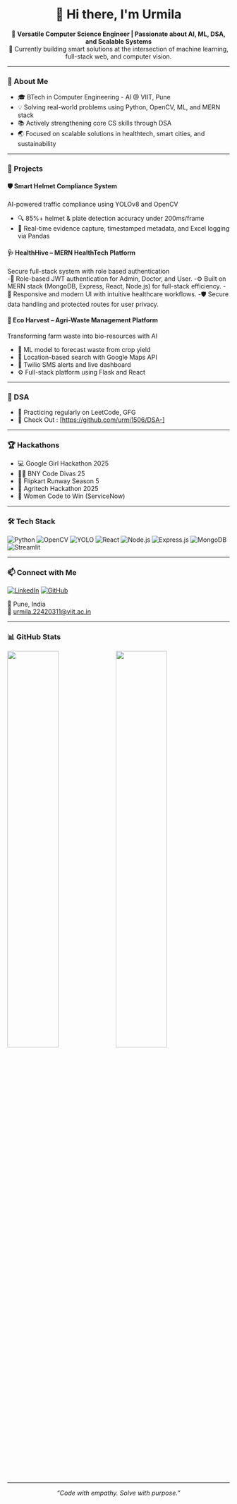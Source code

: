<h1 align="center">👋 Hi there, I'm Urmila </h1>

<p align="center">
  🚀 <strong>Versatile Computer Science Engineer | Passionate about AI, ML, DSA, and Scalable Systems</strong><br>
  🔭 Currently building smart solutions at the intersection of machine learning, full-stack web, and computer vision.
</p>

---

### 🧠 About Me

- 🎓 BTech in Computer Engineering - AI @ VIIT, Pune 
- 💡 Solving real-world problems using Python, OpenCV, ML, and MERN stack
- 📚 Actively strengthening core CS skills through DSA 
- 🌏 Focused on scalable solutions in healthtech, smart cities, and sustainability

---

### 💼 Projects

#### 🛡️ Smart Helmet Compliance System
AI-powered traffic compliance using YOLOv8 and OpenCV  
- 🔍 85%+ helmet & plate detection accuracy under 200ms/frame  
- 📸 Real-time evidence capture, timestamped metadata, and Excel logging via Pandas 

#### 🩺 HealthHive – MERN HealthTech Platform
Secure full-stack system with role based authentication  
-🔐 Role-based JWT authentication for Admin, Doctor, and User.
-⚙️ Built on MERN stack (MongoDB, Express, React, Node.js) for full-stack efficiency.
-🎨 Responsive and modern UI with intuitive healthcare workflows.
-🛡️ Secure data handling and protected routes for user privacy.

#### 🌱 Eco Harvest – Agri-Waste Management Platform
Transforming farm waste into bio-resources with AI  
- 🌾 ML model to forecast waste from crop yield  
- 🧭 Location-based search with Google Maps API  
- 💬 Twilio SMS alerts and live dashboard  
- ⚙️ Full-stack platform using Flask and React

---

### 📘 DSA 

- 🧠 Practicing regularly on LeetCode, GFG
- 📁 Check Out : [https://github.com/urmi1506/DSA-]

---

### 🏆 Hackathons 

- 💻 Google Girl Hackathon 2025  
- 👩‍💻 BNY Code Divas 25 
- 🚀 Flipkart Runway Season 5  
- 🌾 Agritech Hackathon 2025  
- 🔧 Women Code to Win (ServiceNow)

---

### 🛠 Tech Stack

![Python](https://img.shields.io/badge/Python-3776AB?style=flat-square&logo=python&logoColor=white)
![OpenCV](https://img.shields.io/badge/OpenCV-5C3EE8?style=flat-square&logo=opencv&logoColor=white)
![YOLO](https://img.shields.io/badge/YOLOv8-FF4088?style=flat-square)
![React](https://img.shields.io/badge/React-61DAFB?style=flat-square&logo=react&logoColor=black)
![Node.js](https://img.shields.io/badge/Node.js-339933?style=flat-square&logo=node.js&logoColor=white)
![Express.js](https://img.shields.io/badge/Express.js-000000?style=flat-square&logo=express&logoColor=white)
![MongoDB](https://img.shields.io/badge/MongoDB-47A248?style=flat-square&logo=mongodb&logoColor=white)
![Streamlit](https://img.shields.io/badge/Streamlit-FF4B4B?style=flat-square&logo=streamlit&logoColor=white)

---

### 📫 Connect with Me

[![LinkedIn](https://img.shields.io/badge/LinkedIn-0077B5?style=flat-square&logo=linkedin&logoColor=white)](https://www.linkedin.com/in/urmila-awasarmal-8ba1301a1)
[![GitHub](https://img.shields.io/badge/GitHub-181717?style=flat-square&logo=github&logoColor=white)](https://github.com/urmi1506)

📍 Pune, India  
📧 urmila.22420311@viit.ac.in

---

### 📊 GitHub Stats

<p align="left">
  <img src="https://github-readme-stats.vercel.app/api?username=urmi1506&show_icons=true&theme=tokyonight" width="48%"/>
  <img src="https://github-readme-streak-stats.herokuapp.com/?user=urmi1506&theme=tokyonight" width="48%"/>
</p>

---

<p align="center"><em>“Code with empathy. Solve with purpose.”</em></p>
